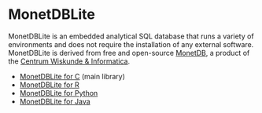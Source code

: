 # MonetDBLite

MonetDBLite is an embedded analytical SQL database that runs a variety of environments and does not require the installation of any external software. MonetDBLite is derived from free and open-source [MonetDB](https://www.monetdb.org/Home), a product of the [Centrum Wiskunde & Informatica](http://www.cwi.nl).

* [MonetDBLite for C](https://github.com/hannesmuehleisen/MonetDBLite-C) (main library)
* [MonetDBLite for R](https://github.com/hannesmuehleisen/MonetDBLite-R)
* [MonetDBLite for Python](https://github.com/hannesmuehleisen/MonetDBLite-Python)
* [MonetDBLite for Java](https://github.com/hannesmuehleisen/MonetDBLite-Java)
